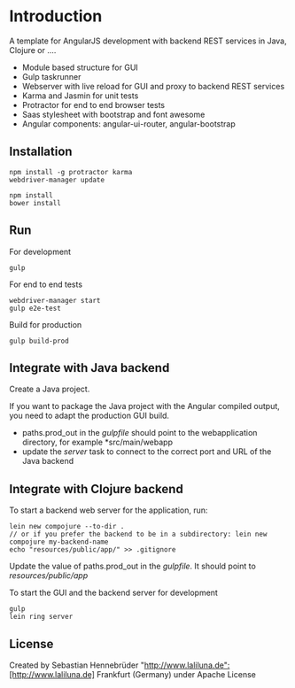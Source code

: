 # Introduction

A template for AngularJS development with backend REST services in Java, Clojure or ....

- Module based structure for GUI
- Gulp taskrunner
- Webserver with live reload for GUI and proxy to backend REST services
- Karma and Jasmin for unit tests
- Protractor for end to end browser tests
- Saas stylesheet with bootstrap and font awesome
- Angular components: angular-ui-router, angular-bootstrap

## Installation

    npm install -g protractor karma
    webdriver-manager update
    
    npm install
    bower install

## Run

For development

    gulp
    
For end to end tests
    
    webdriver-manager start
    gulp e2e-test
    
Build for production
    
    gulp build-prod
    
## Integrate with Java backend

Create a Java project. 

If you want to package the Java project with the Angular compiled output, you need to adapt the production GUI build.

- paths.prod_out in the *gulpfile* should point to the webapplication directory, for example *src/main/webapp
- update the *server* task to connect to the correct port and URL of the Java backend
    
## Integrate with Clojure backend    

To start a backend web server for the application, run:

    lein new compojure --to-dir .
    // or if you prefer the backend to be in a subdirectory: lein new compojure my-backend-name
    echo "resources/public/app/" >> .gitignore
    
Update the value of paths.prod_out in the *gulpfile*. It should point to *resources/public/app*    
    
To start the GUI and the backend server for development
    
    gulp
    lein ring server

## License

Created by Sebastian Hennebr&uuml;der "http://www.laliluna.de":[http://www.laliluna.de] Frankfurt (Germany) under Apache License
